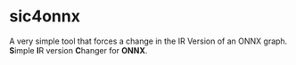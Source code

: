 # sic4onnx
A very simple tool that forces a change in the IR Version of an ONNX graph. **S**imple **I**R version **C**hanger for **ONNX**.
